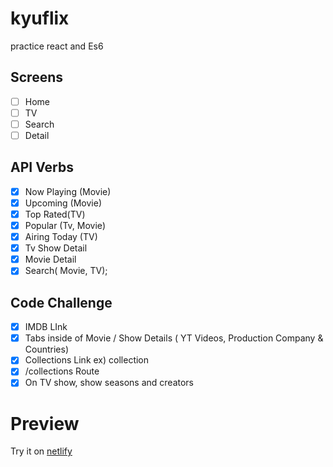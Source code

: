 # kyuflix

practice react and Es6

## Screens

- [ ] Home
- [ ] TV
- [ ] Search
- [ ] Detail

## API Verbs

- [x] Now Playing (Movie)
- [x] Upcoming (Movie)
- [x] Top Rated(TV)
- [x] Popular (Tv, Movie)
- [x] Airing Today (TV)
- [x] Tv Show Detail
- [x] Movie Detail
- [x] Search( Movie, TV);

## Code Challenge

- [x] IMDB LInk
- [x] Tabs inside of Movie / Show Details ( YT Videos, Production Company & Countries)
- [x] Collections Link ex) collection
- [x] /collections Route
- [x] On TV show, show seasons and creators

# Preview

Try it on [netlify](https://silly-nobel-95d26f.netlify.com/)

